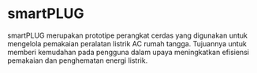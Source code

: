 # smartPLUG
smartPLUG merupakan prototipe perangkat cerdas yang digunakan untuk mengelola pemakaian peralatan listrik AC rumah tangga. Tujuannya untuk memberi kemudahan pada pengguna dalam upaya meningkatkan efisiensi pemakaian dan penghematan energi listrik.
